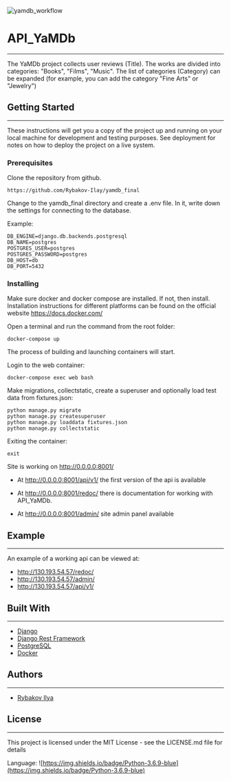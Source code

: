 ![yamdb_workflow](https://github.com/Rybakov-Ilay/yamdb_final/workflows/yamdb_workflow/badge.svg)

# API_YaMDb

___

The YaMDb project collects user reviews (Title). The works are divided into categories: "Books", "Films", "Music". The
list of categories (Category) can be expanded
(for example, you can add the category "Fine Arts" or "Jewelry")

## Getting Started

___
These instructions will get you a copy of the project up and running on your local machine for development and testing
purposes. See deployment for notes on how to deploy the project on a live system.

### Prerequisites

Clone the repository from github.

`https://github.com/Rybakov-Ilay/yamdb_final`

Change to the yamdb_final directory and create a .env file. In it, write down the settings for connecting to the
database.

Example:

```
DB_ENGINE=django.db.backends.postgresql
DB_NAME=postgres
POSTGRES_USER=postgres
POSTGRES_PASSWORD=postgres
DB_HOST=db
DB_PORT=5432
```

### Installing

Make sure docker and docker compose are installed. If not, then install. Installation instructions for different
platforms can be found on the official website https://docs.docker.com/

Open a terminal and run the command from the root folder:

`docker-compose up`

The process of building and launching containers will start.

Login to the web container:

`docker-compose exec web bash`

Make migrations, collectstatic, create a superuser and optionally load test data from fixtures.json:

```
python manage.py migrate
python manage.py createsuperuser
python manage.py loaddata fixtures.json
python manage.py collectstatic

```

Exiting the container:

`exit`

Site is working on  http://0.0.0.0:8001/

* At http://0.0.0.0:8001/api/v1/ the first version of the api is available

* At http://0.0.0.0:8001/redoc/ there is documentation for working with API_YaMDb.

* At http://0.0.0.0:8001/admin/ site admin panel available

## Example

___
An example of a working api can be viewed at:

* http://130.193.54.57/redoc/
* http://130.193.54.57/admin/
* http://130.193.54.57/api/v1/

## Built With

___

* [Django](https://www.djangoproject.com/)
* [Django Rest Framework](https://www.django-rest-framework.org/)
* [PostgreSQL](https://www.postgresql.org/)
* [Docker](https://www.docker.com/)

## Authors

___

* [Rybakov Ilya](https://github.com/Rybakov-Ilay)

## License

___
This project is licensed under the MIT License - see the LICENSE.md file for details

Language: ![https://img.shields.io/badge/Python-3.6.9-blue](https://img.shields.io/badge/Python-3.6.9-blue)


